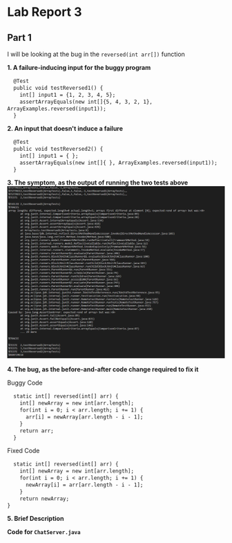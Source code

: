 # Lab Report 3

## Part 1
I will be looking at the bug in the `reversed(int arr[])` function

**1. A failure-inducing input for the buggy program**
```
  @Test
  public void testReversed1() {
    int[] input1 = {1, 2, 3, 4, 5};
    assertArrayEquals(new int[]{5, 4, 3, 2, 1}, ArrayExamples.reversed(input1));
  }
```

**2. An input that doesn't induce a failure**
```
  @Test
  public void testReversed2() {
    int[] input1 = { };
    assertArrayEquals(new int[]{ }, ArrayExamples.reversed(input1));
  }
```

**3. The symptom, as the output of running the two tests above**
![Image](outputTests.PNG)

**4. The bug, as the before-and-after code change required to fix it**

Buggy Code
```
  static int[] reversed(int[] arr) {
    int[] newArray = new int[arr.length];
    for(int i = 0; i < arr.length; i += 1) {
      arr[i] = newArray[arr.length - i - 1];
    }
    return arr;
  }
```

Fixed Code
```
  static int[] reversed(int[] arr) {
    int[] newArray = new int[arr.length];
    for(int i = 0; i < arr.length; i += 1) {
      newArray[i] = arr[arr.length - i - 1];
    }
    return newArray;
}
```

**5. Brief Description**

   
**Code for `ChatServer.java`**


